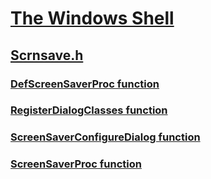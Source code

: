# [The Windows Shell](../_shell/index.md)
## [Scrnsave.h](index.md)
### [DefScreenSaverProc function](../scrnsave/nf-scrnsave-defscreensaverproc.md)
### [RegisterDialogClasses function](../scrnsave/nf-scrnsave-registerdialogclasses.md)
### [ScreenSaverConfigureDialog function](../scrnsave/nf-scrnsave-screensaverconfiguredialog.md)
### [ScreenSaverProc function](../scrnsave/nf-scrnsave-screensaverproc.md)
